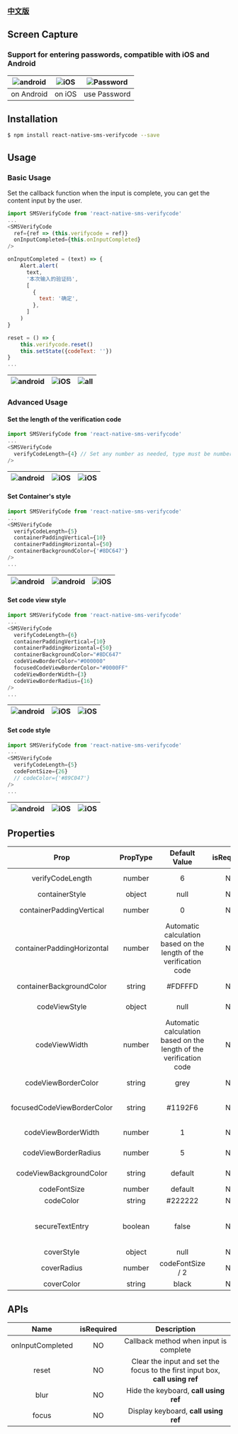 ### [中文版](https://github.com/shixiaoquan/react-native-sms-verifycode/blob/develop/README-zh.md)
## Screen Capture

### Support for entering passwords, compatible with iOS and Android

|![android](https://raw.githubusercontent.com/shixiaoquan/react-native-sms-verifycode/master/screencaptures/react-native-sms-verifycode-android.gif)|![iOS](https://raw.githubusercontent.com/shixiaoquan/react-native-sms-verifycode/master/screencaptures/react-native-sms-verifycode-ios.gif)|![Password](https://raw.githubusercontent.com/shixiaoquan/react-native-sms-verifycode/master/screencaptures/react-native-sms-verifycode-password.gif)|
|:-:|:-:|:-:|
| on Android | on iOS | use Password |

## Installation

```bash
$ npm install react-native-sms-verifycode --save
```

## Usage

### Basic Usage

Set the callback function when the input is complete, you can get the content input by the user.

```javascript
import SMSVerifyCode from 'react-native-sms-verifycode'
...
<SMSVerifyCode
  ref={ref => (this.verifycode = ref)}
  onInputCompleted={this.onInputCompleted}
/>

onInputCompleted = (text) => {
	Alert.alert(
	  text,
	  '本次输入的验证码',
	  [
	  	{
	      text: '确定',
	    },
	  ]
	)
}

reset = () => {
	this.verifycode.reset()
	this.setState({codeText: ''})
}
...        
```

|![android](https://raw.githubusercontent.com/shixiaoquan/react-native-sms-verifycode/master/screencaptures/normal-android.png)|![iOS](https://raw.githubusercontent.com/shixiaoquan/react-native-sms-verifycode/master/screencaptures/normal-ios.png)|![all](https://raw.githubusercontent.com/shixiaoquan/react-native-sms-verifycode/master/screencaptures/normal-all.gif)|
|:-:|:-:|:-:|

### Advanced Usage

#### Set the length of the verification code

```javascript
import SMSVerifyCode from 'react-native-sms-verifycode'
...
<SMSVerifyCode
  verifyCodeLength={4} // Set any number as needed, type must be number
/>
```

|![android](https://raw.githubusercontent.com/shixiaoquan/react-native-sms-verifycode/master/screencaptures/change-number-4.png)|![iOS](https://raw.githubusercontent.com/shixiaoquan/react-native-sms-verifycode/master/screencaptures/change-number-5.png)|![iOS](https://raw.githubusercontent.com/shixiaoquan/react-native-sms-verifycode/master/screencaptures/change-number-6.png)|
|:-:|:-:|:-:|

#### Set Container's style

```javascript
import SMSVerifyCode from 'react-native-sms-verifycode'
...
<SMSVerifyCode
  verifyCodeLength={5}
  containerPaddingVertical={10}
  containerPaddingHorizontal={50}
  containerBackgroundColor={'#8DC647'}
/>
...        
```

|![android](https://raw.githubusercontent.com/shixiaoquan/react-native-sms-verifycode/master/screencaptures/change-container-3.png)|![android](https://raw.githubusercontent.com/shixiaoquan/react-native-sms-verifycode/master/screencaptures/change-container-1.png)|![iOS](https://raw.githubusercontent.com/shixiaoquan/react-native-sms-verifycode/master/screencaptures/change-container-2.png)|
|:-:|:-:|:-:|

#### Set code view style

```javascript
import SMSVerifyCode from 'react-native-sms-verifycode'
...
<SMSVerifyCode
  verifyCodeLength={6}
  containerPaddingVertical={10}
  containerPaddingHorizontal={50}
  containerBackgroundColor="#8DC647"
  codeViewBorderColor="#000000"
  focusedCodeViewBorderColor="#0000FF"
  codeViewBorderWidth={3}
  codeViewBorderRadius={16}
/>
...        
```

|![android](https://raw.githubusercontent.com/shixiaoquan/react-native-sms-verifycode/master/screencaptures/change-border-1.png)|![iOS](https://raw.githubusercontent.com/shixiaoquan/react-native-sms-verifycode/master/screencaptures/change-border-3.png)|![iOS](https://raw.githubusercontent.com/shixiaoquan/react-native-sms-verifycode/master/screencaptures/change-border-2.png)|
|:-:|:-:|:-:|

#### Set code style

```javascript
import SMSVerifyCode from 'react-native-sms-verifycode'
...
<SMSVerifyCode
  verifyCodeLength={5}
  codeFontSize={26}
  // codeColor={'#89C047'}
/>
...        
```

|![android](https://raw.githubusercontent.com/shixiaoquan/react-native-sms-verifycode/master/screencaptures/change-textstyle-1.png)|![iOS](https://raw.githubusercontent.com/shixiaoquan/react-native-sms-verifycode/master/screencaptures/change-textstyle-2.png)|![iOS](https://raw.githubusercontent.com/shixiaoquan/react-native-sms-verifycode/master/screencaptures/change-textstyle-3.png)|
|:-:|:-:|:-:|

## **Properties**

| Prop | PropType | Default Value |isRequired| Description |
|:-:|:-:|:-:|:-:|:-:|
| verifyCodeLength | number | 6 | NO | length of the verification code |
| containerStyle | object | null | NO | set container style |
| containerPaddingVertical | number | 0 | NO | container's paddingVertical |
| containerPaddingHorizontal | number | Automatic calculation based on the length of the verification code | NO | container's paddingHorizontal |
| containerBackgroundColor | string | #FDFFFD | NO | container's backgroundColor |
| codeViewStyle | object | null | NO | set code view style |
| codeViewWidth | number | Automatic calculation based on the length of the verification code | NO |  width of code view |
| codeViewBorderColor | string | grey | NO | color of code view border |
| focusedCodeViewBorderColor | string | #1192F6 | NO | The color of the currently focused text box |
| codeViewBorderWidth | number | 1 | NO | width of code view border |
| codeViewBorderRadius | number | 5 | NO | radius of code view border |
| codeViewBackgroundColor | string | default | NO | code view background color |
| codeFontSize | number | default | NO | code font size |
| codeColor | string | #222222 | NO | color of code |
| secureTextEntry | boolean | false | NO | Set to true when entering a password，default is false |
| coverStyle | object | null | NO | cover style |
| coverRadius | number | codeFontSize / 2 | NO | cover radius |
| coverColor | string | black | NO | cover color |

## **APIs**

| Name | isRequired | Description |
|:-:|:-:|:-:|
| onInputCompleted | NO | Callback method when input is complete |
| reset | NO | Clear the input and set the focus to the first input box, **call using ref** |
| blur | NO | Hide the keyboard, **call using ref** |
| focus | NO | Display keyboard, **call using ref** |



